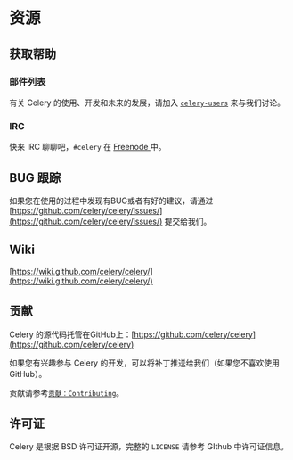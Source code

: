 # 资源

## 获取帮助

### 邮件列表

有关 Celery 的使用、开发和未来的发展，请加入 [`celery-users`](https://groups.google.com/group/celery-users/) 来与我们讨论。

### IRC

快来 IRC 聊聊吧，`#celery` 在 [Freenode ](https://freenode.net)中。

## BUG 跟踪

如果您在使用的过程中发现有BUG或者有好的建议，请通过 [https://github.com/celery/celery/issues/](https://github.com/celery/celery/issues/) 提交给我们。

## Wiki

[https://wiki.github.com/celery/celery/](https://wiki.github.com/celery/celery/)

## 贡献

Celery 的源代码托管在GitHub上：[https://github.com/celery/celery](https://github.com/celery/celery)

如果您有兴趣参与 Celery 的开发，可以将补丁推送给我们（如果您不喜欢使用GitHub）。

贡献请参考[`贡献：Contributing`](../fu-lu/gong-xian-contributing.md)。

## 许可证

Celery 是根据 BSD 许可证开源，完整的 `LICENSE` 请参考 GIthub 中许可证信息。

